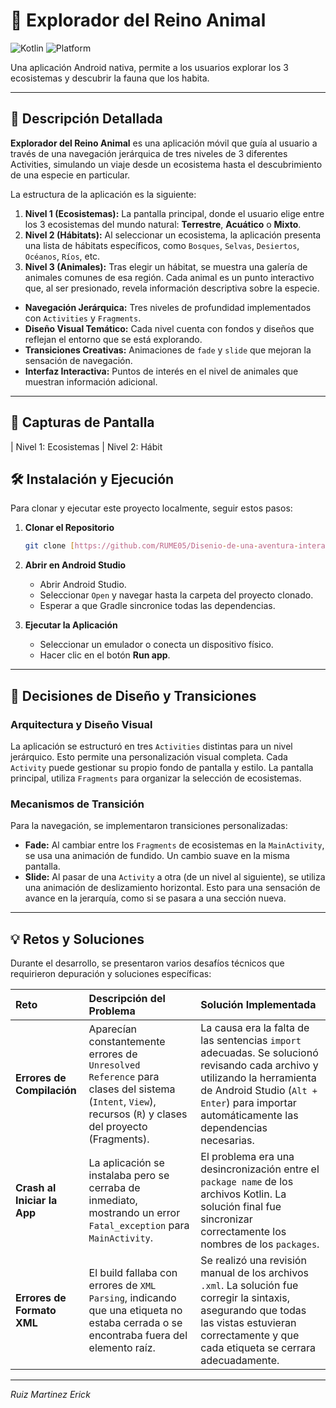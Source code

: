 # 🦒 Explorador del Reino Animal

![Kotlin](https://img.shields.io/badge/Language-Kotlin-blue?style=for-the-badge&logo=kotlin)
![Platform](https://img.shields.io/badge/Platform-Android-green?style=for-the-badge&logo=android)

Una aplicación Android nativa, permite a los usuarios explorar los 3 ecosistemas y descubrir la fauna que los habita.

---

## 📜 Descripción Detallada

**Explorador del Reino Animal** es una aplicación móvil que guía al usuario a través de una navegación jerárquica de tres niveles de 3 diferentes Activities, simulando un viaje desde un ecosistema hasta el descubrimiento de una especie en particular.

La estructura de la aplicación es la siguiente:
1.  **Nivel 1 (Ecosistemas):** La pantalla principal, donde el usuario elige entre los 3 ecosistemas del mundo natural: **Terrestre**, **Acuático** o **Mixto**.
2.  **Nivel 2 (Hábitats):** Al seleccionar un ecosistema, la aplicación presenta una lista de hábitats específicos, como `Bosques`, `Selvas`, `Desiertos`, `Océanos`, `Ríos`, etc.
3.  **Nivel 3 (Animales):** Tras elegir un hábitat, se muestra una galería de animales comunes de esa región. Cada animal es un punto interactivo que, al ser presionado, revela información descriptiva sobre la especie.


* **Navegación Jerárquica:** Tres niveles de profundidad implementados con `Activities` y `Fragments`.
* **Diseño Visual Temático:** Cada nivel cuenta con fondos y diseños que reflejan el entorno que se está explorando.
* **Transiciones Creativas:** Animaciones de `fade` y `slide` que mejoran la sensación de navegación.
* **Interfaz Interactiva:** Puntos de interés en el nivel de animales que muestran información adicional.

---

## 📸 Capturas de Pantalla

| Nivel 1: Ecosistemas                                       | Nivel 2: Hábit

## 🛠️ Instalación y Ejecución

Para clonar y ejecutar este proyecto localmente, seguir estos pasos:

1.  **Clonar el Repositorio**
    ```bash
    git clone [https://github.com/RUME05/Disenio-de-una-aventura-interactiva.git](https://github.com/RUME05/Disenio-de-una-aventura-interactiva.git)
    ```

2.  **Abrir en Android Studio**
    * Abrir Android Studio.
    * Seleccionar `Open` y navegar hasta la carpeta del proyecto clonado.
    * Esperar a que Gradle sincronice todas las dependencias.

3.  **Ejecutar la Aplicación**
    * Seleccionar un emulador o conecta un dispositivo físico.
    * Hacer clic en el botón **Run app**.

---

## 🎨 Decisiones de Diseño y Transiciones

### Arquitectura y Diseño Visual
La aplicación se estructuró en tres `Activities` distintas para un nivel jerárquico. Esto permite una personalización visual completa. Cada `Activity` puede gestionar su propio fondo de pantalla y estilo. La pantalla principal, utiliza `Fragments` para organizar la selección de ecosistemas.

### Mecanismos de Transición
Para la navegación, se implementaron transiciones personalizadas:
* **Fade:** Al cambiar entre los `Fragments` de ecosistemas en la `MainActivity`, se usa una animación de fundido. Un cambio suave en la misma pantalla.
* **Slide:** Al pasar de una `Activity` a otra (de un nivel al siguiente), se utiliza una animación de deslizamiento horizontal. Esto para una sensación de avance en la jerarquía, como si se pasara a una sección nueva.

---

## 💡 Retos y Soluciones

Durante el desarrollo, se presentaron varios desafíos técnicos que requirieron depuración y soluciones específicas:

| Reto                      | Descripción del Problema                                                                                                                              | Solución Implementada                                                                                                                                                                                                                           |
| :------------------------ | :---------------------------------------------------------------------------------------------------------------------------------------------------- | :---------------------------------------------------------------------------------------------------------------------------------------------------------------------------------------------------------------------------------------------- |
| **Errores de Compilación** | Aparecían constantemente errores de `Unresolved Reference` para clases del sistema (`Intent`, `View`), recursos (`R`) y clases del proyecto (Fragments). | La causa era la falta de las sentencias `import` adecuadas. Se solucionó revisando cada archivo y utilizando la herramienta de Android Studio (`Alt + Enter`) para importar automáticamente las dependencias necesarias.                               |
| **Crash al Iniciar la App** | La aplicación se instalaba pero se cerraba de inmediato, mostrando un error `Fatal_exception` para `MainActivity`.                     | El problema era una desincronización entre el `package name` de los archivos Kotlin. La solución final fue sincronizar correctamente los nombres de los `packages`. |
| **Errores de Formato XML** | El build fallaba con errores de `XML Parsing`, indicando que una etiqueta no estaba cerrada o se encontraba fuera del elemento raíz.                    | Se realizó una revisión manual de los archivos `.xml`. La solución fue corregir la sintaxis, asegurando que todas las vistas estuvieran correctamente y que cada etiqueta se cerrara adecuadamente.                |

---
*Ruiz Martinez Erick*
